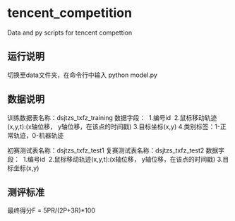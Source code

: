 # tencent_competition
Data and py scripts for tencent compettion

## 运行说明
切换至data文件夹，在命令行中输入 python model.py

## 数据说明
训练数据表名称：dsjtzs_txfz_training
数据字段：
  1.编号id
  2.鼠标移动轨迹(x,y,t):(x轴位移， y轴位移，在该点的时间戳)
  3.目标坐标(x,y)
  4.类别标签：1-正常轨迹，0-机器轨迹
  
初赛测试表名称：dsjtzs_txfz_test1
复赛测试表名称：dsjtzs_txfz_test2
数据字段：
  1.编号id
  2.鼠标移动轨迹(x,y,t):(x轴位移， y轴位移，在该点的时间戳)
  3.目标坐标(x,y)
  
## 测评标准
最终得分F = 5PR/(2P+3R)*100
